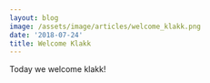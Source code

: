 ```yaml
---
layout: blog
image: /assets/image/articles/welcome_klakk.png
date: '2018-07-24'
title: Welcome Klakk
---
```

Today we welcome klakk!
